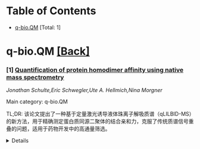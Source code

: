 <div id=toc></div>

# Table of Contents

- [q-bio.QM](#q-bio.QM) [Total: 1]


<div id='q-bio.QM'></div>

# q-bio.QM [[Back]](#toc)

### [1] [Quantification of protein homodimer affinity using native mass spectrometry](https://arxiv.org/abs/2510.08324)
*Jonathan Schulte,Eric Schwegler,Ute A. Hellmich,Nina Morgner*

Main category: q-bio.QM

TL;DR: 该论文提出了一种基于定量激光诱导液体珠离子解吸质谱（qLILBID-MS）的新方法，用于精确测定蛋白质同源二聚体的结合亲和力，克服了传统质谱信号重叠的问题，适用于药物开发中的高通量筛选。


<details>
  <summary>Details</summary>
Motivation: 生物学过程中分子相互作用的强度（如解离常数KD）对基础研究和药物开发至关重要。传统方法如质谱通常难以处理同源寡聚体的信号重叠问题，因此需要一种更高效、灵敏且无需标记的方法。

Method: 通过样品稀释和共价交联分别分析每种寡聚体的电荷状态分布，解决了信号重叠问题，并利用qLILBID-MS量化蛋白质同源二聚体的结合亲和力。

Result: qLILBID-MS成功测定了牛血清白蛋白和人类病原体寄生虫蛋白Tryparedoxin的同源二聚体KD值，展示了方法的灵敏度、速度和成本效益。

Conclusion: qLILBID-MS是一种高效、灵敏且成本低廉的蛋白质相互作用定量方法，特别适用于药物开发中的高通量筛选，如分子胶和蛋白降解靶向嵌合体的筛选。

Abstract: Biological processes rely on finely tuned homo- and heteromeric interactions
between (biomacro)molecules. The strength of an interaction, typically given by
the dissociation constant (KD), plays a crucial role in basic research and must
be monitored throughout the development of drugs and agrochemicals. An ideal
method for KD determination is applicable to various analytes with a large
range of affinities, tolerates complex matrix compositions, does not require
labeling, and simultaneously provides information on the structural integrity
of the binding partners. Native mass spectrometry meets these criteria but
typically struggles with homooligomeric complexes due to overlapping mass
signals. To overcome this, we resolve monomer/dimer contributions to
overlapping MS-peaks by separately analyzing the charge state distribution of
each oligomeric species via sample dilution and covalent crosslinking.
Following this approach, we show that quantitative Laser-Induced Liquid Bead
Ion Desorption mass spectrometry (qLILBID-MS) accurately captures the
affinities of Bovine Serum Albumin and chemically induced dimers of
Tryparedoxin, an oxidoreductase from human pathogenic Trypanosoma brucei
parasites, with various molecular glues and homodimer affinities. Conveniently,
qLILBID-MS requires a fraction of sample used by other methods such as
isothermal titration calorimetry and yields previously inaccessible protein
homodimer KDs in the high micromolar range, which allowed us to monitor the
gradual decrease in homodimer affinity via mutation of crucial dimer interface
contacts. Overall, qLILBID-MS is a sensitive, robust, fast, scalable, and
cost-effective alternative to quantify protein/protein interactions that can
accelerate contemporary drug discovery workflows, e.g. the efficient screening
for proximity inducing molecules like proteolysis targeting chimera and
molecular glues.

</details>
